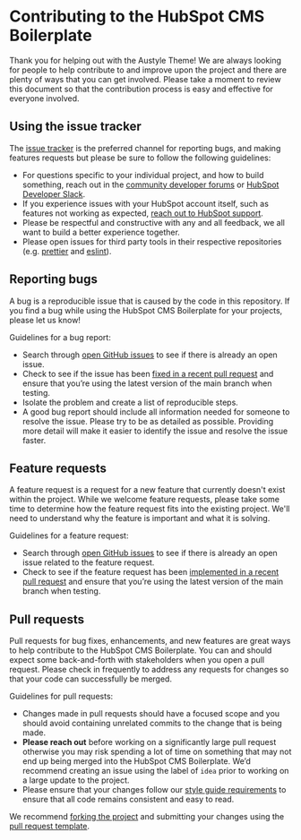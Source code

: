 # Contributing to the HubSpot CMS Boilerplate

Thank you for helping out with the Austyle Theme! We are always looking for people to help contribute to and improve upon the project and there are plenty of ways that you can get involved. Please take a moment to review this document so that the contribution process is easy and effective for everyone involved.

## Using the issue tracker

The [issue tracker](https://github.com/HubSpot/cms-theme-boilerplate/issues) is the preferred channel for reporting bugs, and making features requests but please be sure to follow the following guidelines:
* For questions specific to your individual project, and how to build something, reach out in the [community developer forums](https://community.hubspot.com/t5/HubSpot-Developers/ct-p/developers) or [HubSpot Developer Slack](https://designers.hubspot.com/slack).
* If you experience issues with your HubSpot account itself, such as features not working as expected, [reach out to HubSpot support](https://help.hubspot.com).
* Please be respectful and constructive with any and all feedback, we all want to build a better experience together.
* Please open issues for third party tools in their respective repositories (e.g. [prettier](https://github.com/prettier/prettier) and [eslint](https://github.com/eslint/eslint)).

## Reporting bugs

A bug is a reproducible issue that is caused by the code in this repository. If you find a bug while using the HubSpot CMS Boilerplate for your projects, please let us know!

Guidelines for a bug report:

* Search through [open GitHub issues](https://github.com/HubSpot/cms-theme-boilerplate/issues) to see if there is already an open issue.
* Check to see if the issue has been [fixed in a recent pull request](https://github.com/HubSpot/cms-theme-boilerplate/pulls?q=is%3Apr+is%3Aclosed) and ensure that you’re using the latest version of the main branch when testing.
* Isolate the problem and create a list of reproducible steps.
* A good bug report should include all information needed for someone to resolve the issue. Please try to be as detailed as possible. Providing more detail will make it easier to identify the issue and resolve the issue faster.

## Feature requests

A feature request is a request for a new feature that currently doesn't exist within the project. While we welcome feature requests, please take some time to determine how the feature request fits into the existing project. We'll need to understand why the feature is important and what it is solving.

Guidelines for a feature request:

* Search through [open GitHub issues](https://github.com/HubSpot/cms-theme-boilerplate/issues) to see if there is already an open issue related to the feature request.
* Check to see if the feature request has been [implemented in a recent pull request](https://github.com/HubSpot/cms-theme-boilerplate/pulls?q=is%3Apr+is%3Aclosed) and ensure that you’re using the latest version of the main branch when testing.

## Pull requests

Pull requests for bug fixes, enhancements, and new features are great ways to help contribute to the HubSpot CMS Boilerplate. You can and should expect some back-and-forth with stakeholders when you open a pull request. Please check in frequently to address any requests for changes so that your code can successfully be merged.

Guidelines for pull requests:

* Changes made in pull requests should have a focused scope and you should avoid containing unrelated commits to the change that is being made.
* **Please reach out** before working on a significantly large pull request otherwise you may risk spending a lot of time on something that may not end up being merged into the HubSpot CMS Boilerplate. We’d recommend creating an issue using the label of `idea` prior to working on a large update to the project.
* Please ensure that your changes follow our [style guide requirements](https://github.com/HubSpot/cms-theme-boilerplate/blob/main/STYLEGUIDE.md) to ensure that all code remains consistent and easy to read.

We recommend [forking the project](https://help.github.com/en/enterprise/2.16/user/github/collaborating-with-issues-and-pull-requests/creating-a-pull-request-from-a-fork) and submitting your changes using the [pull request template](https://github.com/HubSpot/cms-theme-boilerplate/tree/main/.github/PULL_REQUEST_TEMPLATE).
